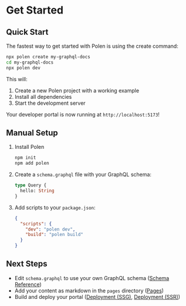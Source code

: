 # Get Started

## Quick Start

The fastest way to get started with Polen is using the create command:

```sh
npx polen create my-graphql-docs
cd my-graphql-docs
npx polen dev
```

This will:

1. Create a new Polen project with a working example
2. Install all dependencies
3. Start the development server

Your developer portal is now running at `http://localhost:5173`!

## Manual Setup

1. Install Polen

   ```sh
   npm init
   npm add polen
   ```

1. Create a `schema.graphql` file with your GraphQL schema:

   ```graphql
   type Query {
     hello: String
   }
   ```

1. Add scripts to your `package.json`:

   ```json
   {
     "scripts": {
       "dev": "polen dev",
       "build": "polen build"
     }
   }
   ```

## Next Steps

- Edit `schema.graphql` to use your own GraphQL schema ([Schema Reference](/features/schema-reference))
- Add your content as markdown in the `pages` directory ([Pages](/features/pages))
- Build and deploy your portal ([Deployment (SSG)](/deployment-ssg/overview), [Deployment (SSR)](/deployment-ssr/overview))
